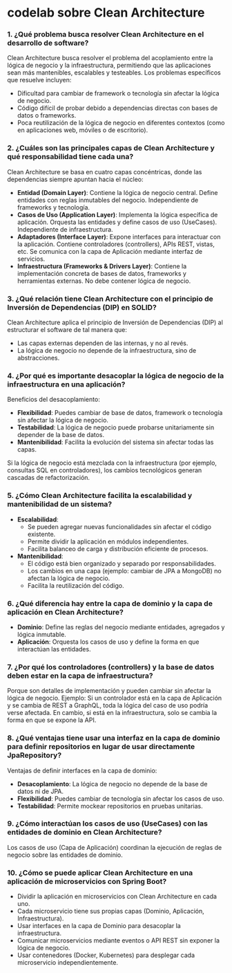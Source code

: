 # codelab sobre Clean Architecture

### 1. ¿Qué problema busca resolver Clean Architecture en el desarrollo de software?
Clean Architecture busca resolver el problema del acoplamiento entre la lógica de negocio y la infraestructura, permitiendo que las aplicaciones sean más mantenibles, escalables y testeables.
Los problemas específicos que resuelve incluyen:
- Dificultad para cambiar de framework o tecnología sin afectar la lógica de negocio.
- Código difícil de probar debido a dependencias directas con bases de datos o frameworks.
- Poca reutilización de la lógica de negocio en diferentes contextos (como en aplicaciones web, móviles o de escritorio).

### 2. ¿Cuáles son las principales capas de Clean Architecture y qué responsabilidad tiene cada una?
Clean Architecture se basa en cuatro capas concéntricas, donde las dependencias siempre apuntan hacia el núcleo:

- **Entidad (Domain Layer)**: Contiene la lógica de negocio central. Define entidades con reglas inmutables del negocio. Independiente de frameworks y tecnología.
- **Casos de Uso (Application Layer)**: Implementa la lógica específica de aplicación. Orquesta las entidades y define casos de uso (UseCases). Independiente de infraestructura.
- **Adaptadores (Interface Layer)**: Expone interfaces para interactuar con la aplicación. Contiene controladores (controllers), APIs REST, vistas, etc. Se comunica con la capa de Aplicación mediante interfaz de servicios.
- **Infraestructura (Frameworks & Drivers Layer)**: Contiene la implementación concreta de bases de datos, frameworks y herramientas externas. No debe contener lógica de negocio.

### 3. ¿Qué relación tiene Clean Architecture con el principio de Inversión de Dependencias (DIP) en SOLID?
Clean Architecture aplica el principio de Inversión de Dependencias (DIP) al estructurar el software de tal manera que:
- Las capas externas dependen de las internas, y no al revés.
- La lógica de negocio no depende de la infraestructura, sino de abstracciones.

### 4. ¿Por qué es importante desacoplar la lógica de negocio de la infraestructura en una aplicación?
Beneficios del desacoplamiento:
- **Flexibilidad**: Puedes cambiar de base de datos, framework o tecnología sin afectar la lógica de negocio.
- **Testabilidad**: La lógica de negocio puede probarse unitariamente sin depender de la base de datos.
- **Mantenibilidad**: Facilita la evolución del sistema sin afectar todas las capas.

Si la lógica de negocio está mezclada con la infraestructura (por ejemplo, consultas SQL en controladores), los cambios tecnológicos generan cascadas de refactorización.

### 5. ¿Cómo Clean Architecture facilita la escalabilidad y mantenibilidad de un sistema?
- **Escalabilidad**:
  - Se pueden agregar nuevas funcionalidades sin afectar el código existente.
  - Permite dividir la aplicación en módulos independientes.
  - Facilita balanceo de carga y distribución eficiente de procesos.
- **Mantenibilidad**:
  - El código está bien organizado y separado por responsabilidades.
  - Los cambios en una capa (ejemplo: cambiar de JPA a MongoDB) no afectan la lógica de negocio.
  - Facilita la reutilización del código.

### 6. ¿Qué diferencia hay entre la capa de dominio y la capa de aplicación en Clean Architecture?
- **Dominio**: Define las reglas del negocio mediante entidades, agregados y lógica inmutable.
- **Aplicación**: Orquesta los casos de uso y define la forma en que interactúan las entidades.

### 7. ¿Por qué los controladores (controllers) y la base de datos deben estar en la capa de infraestructura?
Porque son detalles de implementación y pueden cambiar sin afectar la lógica de negocio.
Ejemplo: Si un controlador está en la capa de Aplicación y se cambia de REST a GraphQL, toda la lógica del caso de uso podría verse afectada. En cambio, si está en la infraestructura, solo se cambia la forma en que se expone la API.

### 8. ¿Qué ventajas tiene usar una interfaz en la capa de dominio para definir repositorios en lugar de usar directamente JpaRepository?
Ventajas de definir interfaces en la capa de dominio:
- **Desacoplamiento**: La lógica de negocio no depende de la base de datos ni de JPA.
- **Flexibilidad**: Puedes cambiar de tecnología sin afectar los casos de uso.
- **Testabilidad**: Permite mockear repositorios en pruebas unitarias.

### 9. ¿Cómo interactúan los casos de uso (UseCases) con las entidades de dominio en Clean Architecture?
Los casos de uso (Capa de Aplicación) coordinan la ejecución de reglas de negocio sobre las entidades de dominio.

### 10. ¿Cómo se puede aplicar Clean Architecture en una aplicación de microservicios con Spring Boot?
- Dividir la aplicación en microservicios con Clean Architecture en cada uno.
- Cada microservicio tiene sus propias capas (Dominio, Aplicación, Infraestructura).
- Usar interfaces en la capa de Dominio para desacoplar la infraestructura.
- Comunicar microservicios mediante eventos o API REST sin exponer la lógica de negocio.
- Usar contenedores (Docker, Kubernetes) para desplegar cada microservicio independientemente.
